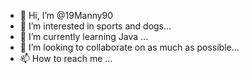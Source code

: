 - 👋 Hi, I’m @19Manny90
- 👀 I’m interested in sports and dogs...
- 🌱 I’m currently learning Java ...
- 💞️ I’m looking to collaborate on as much as possible...
- 📫 How to reach me ...

<!---
19Manny90/19Manny90 is a ✨ special ✨ repository because its `README.md` (this file) appears on your GitHub profile.
You can click the Preview link to take a look at your changes.
--->
